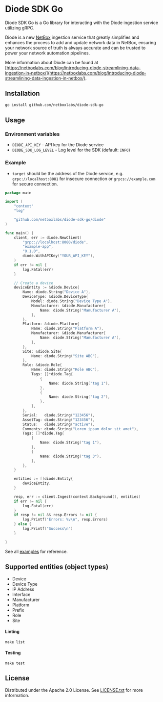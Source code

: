 # Diode SDK Go

Diode SDK Go is a Go library for interacting with the Diode ingestion service utilizing gRPC.

Diode is a new [NetBox](https://netboxlabs.com/oss/netbox/) ingestion service that greatly simplifies and enhances the
process to add and update network data
in NetBox, ensuring your network source of truth is always accurate and can be trusted to power your network automation
pipelines.

More information about Diode can be found
at [https://netboxlabs.com/blog/introducing-diode-streamlining-data-ingestion-in-netbox/](https://netboxlabs.com/blog/introducing-diode-streamlining-data-ingestion-in-netbox/).

## Installation

```bash
go install github.com/netboxlabs/diode-sdk-go
```

## Usage

### Environment variables

* `DIODE_API_KEY` - API key for the Diode service
* `DIODE_SDK_LOG_LEVEL` - Log level for the SDK (default: `INFO`)

### Example

* `target` should be the address of the Diode service, e.g. `grpc://localhost:8081` for insecure connection
  or `grpcs://example.com` for secure connection.

```go
package main

import (
	"context"
	"log"

	"github.com/netboxlabs/diode-sdk-go/diode"
)

func main() {
	client, err := diode.NewClient(
		"grpc://localhost:8080/diode",
		"example-app",
		"0.1.0",
		diode.WithAPIKey("YOUR_API_KEY"),
	)
	if err != nil {
		log.Fatal(err)
	}

	// Create a device
	deviceEntity := &diode.Device{
		Name: diode.String("Device A"),
		DeviceType: &diode.DeviceType{
			Model: diode.String("Device Type A"),
			Manufacturer: &diode.Manufacturer{
				Name: diode.String("Manufacturer A"),
			},
		},
		Platform: &diode.Platform{
			Name: diode.String("Platform A"),
			Manufacturer: &diode.Manufacturer{
				Name: diode.String("Manufacturer A"),
			},
		},
		Site: &diode.Site{
			Name: diode.String("Site ABC"),
		},
		Role: &diode.Role{
			Name: diode.String("Role ABC"),
			Tags: []*diode.Tag{
				{
					Name: diode.String("tag 1"),
				},
				{
					Name: diode.String("tag 2"),
				},
			},
		},
		Serial:   diode.String("123456"),
		AssetTag: diode.String("123456"),
		Status:   diode.String("active"),
		Comments: diode.String("Lorem ipsum dolor sit amet"),
		Tags: []*diode.Tag{
			{
				Name: diode.String("tag 1"),
			},
			{
				Name: diode.String("tag 3"),
			},
		},
	}

	entities := []diode.Entity{
		deviceEntity,
	}

	resp, err := client.Ingest(context.Background(), entities)
	if err != nil {
		log.Fatal(err)
	}
	if resp != nil && resp.Errors != nil {
		log.Printf("Errors: %v\n", resp.Errors)
	} else {
		log.Printf("Success\n")
	}

}
```

See all [examples](./examples/main.go) for reference.

## Supported entities (object types)

* Device
* Device Type
* IP Address
* Interface
* Manufacturer
* Platform
* Prefix
* Role
* Site

#### Linting

```shell
make list
```

#### Testing

```shell
make test
```

## License

Distributed under the Apache 2.0 License. See [LICENSE.txt](./LICENSE.txt) for more information.

